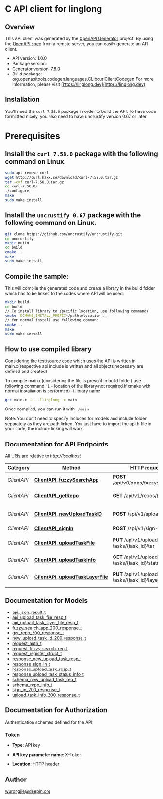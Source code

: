# C API client for linglong

## Overview
This API client was generated by the [OpenAPI Generator](https://openapi-generator.tech) project. By using the [OpenAPI spec](https://openapis.org) from a remote server, you can easily generate an API client.

- API version: 1.0.0
- Package version: 
- Generator version: 7.8.0
- Build package: org.openapitools.codegen.languages.CLibcurlClientCodegen
For more information, please visit [https://linglong.dev](https://linglong.dev)

## Installation
You'll need the `curl 7.58.0` package in order to build the API. To have code formatted nicely, you also need to have uncrustify version 0.67 or later.

# Prerequisites

## Install the `curl 7.58.0` package with the following command on Linux.
```bash
sudo apt remove curl
wget http://curl.haxx.se/download/curl-7.58.0.tar.gz
tar -xvf curl-7.58.0.tar.gz
cd curl-7.58.0/
./configure
make
sudo make install
```
## Install the `uncrustify 0.67` package with the following command on Linux.
```bash
git clone https://github.com/uncrustify/uncrustify.git
cd uncrustify
mkdir build
cd build
cmake ..
make
sudo make install
```

## Compile the sample:
This will compile the generated code and create a library in the build folder which has to be linked to the codes where API will be used.
```bash
mkdir build
cd build
// To install library to specific location, use following commands
cmake -DCMAKE_INSTALL_PREFIX=/pathtolocation ..
// for normal install use following command
cmake ..
make
sudo make install
```
## How to use compiled library
Considering the test/source code which uses the API is written in main.c(respective api include is written and all objects necessary are defined and created)

To compile main.c(considering the file is present in build folder) use following command
-L - location of the library(not required if cmake with normal installation is performed)
-l library name
```bash
gcc main.c -L. -llinglong -o main
```
Once compiled, you can run it with ``` ./main ```

Note: You don't need to specify includes for models and include folder separately as they are path linked. You just have to import the api.h file in your code, the include linking will work.

## Documentation for API Endpoints

All URIs are relative to *http://localhost*

Category | Method | HTTP request | Description
------------ | ------------- | ------------- | -------------
*ClientAPI* | [**ClientAPI_fuzzySearchApp**](docs/ClientAPI.md#ClientAPI_fuzzySearchApp) | **POST** /api/v0/apps/fuzzysearchapp | 模糊查找App
*ClientAPI* | [**ClientAPI_getRepo**](docs/ClientAPI.md#ClientAPI_getRepo) | **GET** /api/v1/repos/{repo} | 查看仓库信息
*ClientAPI* | [**ClientAPI_newUploadTaskID**](docs/ClientAPI.md#ClientAPI_newUploadTaskID) | **POST** /api/v1/upload-tasks | generate a new upload task id
*ClientAPI* | [**ClientAPI_signIn**](docs/ClientAPI.md#ClientAPI_signIn) | **POST** /api/v1/sign-in | 登陆帐号
*ClientAPI* | [**ClientAPI_uploadTaskFile**](docs/ClientAPI.md#ClientAPI_uploadTaskFile) | **PUT** /api/v1/upload-tasks/{task_id}/tar | upload tgz file to upload task
*ClientAPI* | [**ClientAPI_uploadTaskInfo**](docs/ClientAPI.md#ClientAPI_uploadTaskInfo) | **GET** /api/v1/upload-tasks/{task_id}/status | get upload task status
*ClientAPI* | [**ClientAPI_uploadTaskLayerFile**](docs/ClientAPI.md#ClientAPI_uploadTaskLayerFile) | **PUT** /api/v1/upload-tasks/{task_id}/layer | upload layer file to upload task


## Documentation for Models

 - [api_json_result_t](docs/api_json_result.md)
 - [api_upload_task_file_resp_t](docs/api_upload_task_file_resp.md)
 - [api_upload_task_layer_file_resp_t](docs/api_upload_task_layer_file_resp.md)
 - [fuzzy_search_app_200_response_t](docs/fuzzy_search_app_200_response.md)
 - [get_repo_200_response_t](docs/get_repo_200_response.md)
 - [new_upload_task_id_200_response_t](docs/new_upload_task_id_200_response.md)
 - [request_auth_t](docs/request_auth.md)
 - [request_fuzzy_search_req_t](docs/request_fuzzy_search_req.md)
 - [request_register_struct_t](docs/request_register_struct.md)
 - [response_new_upload_task_resp_t](docs/response_new_upload_task_resp.md)
 - [response_sign_in_t](docs/response_sign_in.md)
 - [response_upload_task_resp_t](docs/response_upload_task_resp.md)
 - [response_upload_task_status_info_t](docs/response_upload_task_status_info.md)
 - [schema_new_upload_task_req_t](docs/schema_new_upload_task_req.md)
 - [schema_repo_info_t](docs/schema_repo_info.md)
 - [sign_in_200_response_t](docs/sign_in_200_response.md)
 - [upload_task_info_200_response_t](docs/upload_task_info_200_response.md)


## Documentation for Authorization


Authentication schemes defined for the API:
### Token

- **Type**: API key

- **API key parameter name**: X-Token
- **Location**: HTTP header


## Author

wurongjie@deepin.org

